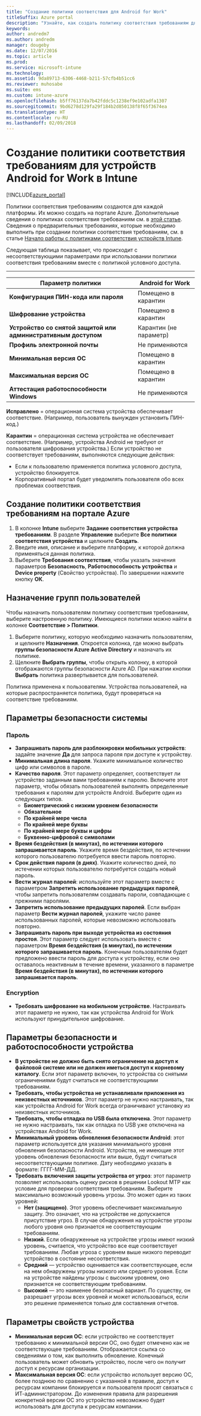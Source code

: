 ```yaml
---
title: "Создание политики соответствия для Android for Work"
titleSuffix: Azure portal
description: "Узнайте, как создать политику соответствия требованиям для устройств Android for Work.\""
keywords: 
author: andredm7
ms.author: andredm
manager: dougeby
ms.date: 12/07/2016
ms.topic: article
ms.prod: 
ms.service: microsoft-intune
ms.technology: 
ms.assetid: 9da89713-6306-4468-b211-57cfb4b51cc6
ms.reviewer: muhosabe
ms.suite: ems
ms.custom: intune-azure
ms.openlocfilehash: b5ff76137da7b42fddc5c1238ef9e102adfa1307
ms.sourcegitcommit: 9bd6278d129fa29f184b2d850138f8f65f3674ea
ms.translationtype: HT
ms.contentlocale: ru-RU
ms.lasthandoff: 02/09/2018
---
```

# <a name="how-to-create-a-device-compliance-policy-for-android-for-work-devices-in-intune"></a>Создание политики соответствия требованиям для устройств Android for Work в Intune


[!INCLUDE[azure_portal](./includes/azure_portal.md)]

Политики соответствия требованиям создаются для каждой платформы.  Их можно создать на портале Azure. Дополнительные сведения о политиках соответствия требованиям см. в [этой статье](device-compliance.md). Сведения о предварительных требованиях, которые необходимо выполнить при создании политики соответствия требованиям, см. в статье [Начало работы с политиками соответствия устройств Intune](device-compliance-get-started.md).

Следующая таблица показывает, что происходит с несоответствующими параметрами при использовании политики соответствия требованиям вместе с политикой условного доступа.

--------------------------

|**Параметр политики**| **Android for Work** |
| --- | --- |
| **Конфигурация ПИН-кода или пароля** |  Помещено в карантин |
| **Шифрование устройства** |  Помещено в карантин |
| **Устройство со снятой защитой или административным доступом** | Карантин (не параметр) |
| **Профиль электронной почты** | Не применяются |
| **Минимальная версия ОС** | Помещено в карантин |
| **Максимальная версия ОС** | Помещено в карантин |
| **Аттестация работоспособности Windows** |Не применяются |

**Исправлено** = операционная система устройства обеспечивает соответствие. (Например, пользователь вынужден установить ПИН-код.)

**Карантин** = операционная система устройства не обеспечивает соответствие. (Например, устройства Android не требуют от пользователя шифрования устройства.) Если устройство не соответствует требованиям, выполняются следующие действия:

- Если к пользователю применяется политика условного доступа, устройство блокируется.
- Корпоративный портал будет уведомлять пользователя обо всех проблемах соответствия.

## <a name="create-a-compliance-policy-in-the-azure-portal"></a>Создание политики соответствия требованиям на портале Azure

1. В колонке **Intune** выберите **Задание соответствия устройства требованиям**. В разделе **Управление** выберите **Все политики соответствия устройства** и щелкните **Создать**.
2. Введите имя, описание и выберите платформу, к которой должна применяться данная политика.
3. Выберите **Требования соответствия**, чтобы указать значения параметров **Безопасность**, **Работоспособность устройства** и **Device property** (Свойство устройства). По завершении нажмите кнопку **ОК**.

<!--- 4. Choose **Actions for noncompliance** to say what actions should happen when a device is determined as noncompliant with this policy.
5. In the **Actions for noncompliance** blade, choose **Add** to create a new action.  The action parameters blade allows you to specify the action, email recipients that should receive the notification in addition to the user of the device, and the content of the notification that you want to send.
6. The message template option allows you to create several custom emails depending on when the action is set to take. For example, you can create a message for notifications that are sent for the first time and a different message for final warning before access is blocked. The custom messages that you create can be used for all your device compliance policy.
7. Specify the **Grace period** which determines when that action to take place.  For example, you may want to send a notification as soon as the device is evaluated as noncompliant, but allow some time before enforcing the conditional access policy to block access to company resources like SharePoint online.
8. Choose **Add** to finish creating the action.
9. You can create multiple actions and the sequence in which they should occur. Choose **Ok** when you are finished creating all the actions.--->

## <a name="assign-user-groups"></a>Назначение групп пользователей

Чтобы назначить пользователям политику соответствия требованиям, выберите настроенную политику. Имеющиеся политики можно найти в колонке **Соответствие > Политики**.

1. Выберите политику, которую необходимо назначить пользователям, и щелкните **Назначения**. Откроется колонка, где можно выбрать **группы безопасности Azure Active Directory** и назначать их политике.
2. Щелкните **Выбрать группы**, чтобы открыть колонку, в которой отображаются группы безопасности Azure AD.  При нажатии кнопки **Выбрать** политика развертывается для пользователей.

Политика применена к пользователям.  Устройства пользователей, на которые распространяется политика, будут проверяться на соответствие требованиям.

<!--- ##  Compliance policy settings--->

## <a name="system-security-settings"></a>Параметры безопасности системы

### <a name="password"></a>Пароль

- **Запрашивать пароль для разблокировки мобильных устройств**: задайте значение **Да** для запроса пароля при доступе к устройству.
- **Минимальная длина пароля**. Укажите минимальное количество цифр или символов в пароле.
- **Качество пароля**. Этот параметр определяет, соответствует ли устройство заданным вами требованиям к паролю. Включите этот параметр, чтобы обязать пользователей выполнять определенные требования к паролям для устройств Android. Выберите один из следующих типов.
  - **Биометрический с низким уровнем безопасности**
  - **Обязательное**
  - **По крайней мере числа**
  - **По крайней мере буквы**
  - **По крайней мере буквы и цифры**
  - **Буквенно-цифровой с символами**
- **Время бездействия (в минутах), по истечении которого запрашивается пароль**. Укажите время бездействия, по истечении которого пользователю потребуется ввести пароль повторно.
- **Срок действия пароля (в днях)**. Укажите количество дней, по истечении которых пользователю потребуется создать новый пароль.
- **Вести журнал паролей**: используйте этот параметр вместе с параметром **Запретить использование предыдущих паролей**, чтобы запретить пользователям создавать пароли, совпадающие с прежними паролями.
- **Запретить использование предыдущих паролей**. Если выбран параметр **Вести журнал паролей**, укажите число ранее использованных паролей, которые невозможно использовать повторно.
- **Запрашивать пароль при выходе устройства из состояния простоя**. Этот параметр следует использовать вместе с параметром **Время бездействия (в минутах), по истечении которого запрашивается пароль**. Конечным пользователям будет предложено ввести пароль для доступа к устройству, если оно оставалось неактивным в течение времени, указанного в параметре **Время бездействия (в минутах), по истечении которого запрашивается пароль**.


### <a name="encryption"></a>Encryption

- **Требовать шифрование на мобильном устройстве**. Настраивать этот параметр не нужно, так как устройства Android for Work используют принудительное шифрование.


## <a name="device-health-and-security-settings"></a>Параметры безопасности и работоспособности устройства

- **В устройстве не должно быть снято ограничение на доступ к файловой системе или не должен иметься доступ к корневому каталогу**. Если этот параметр включен, то устройства со снятыми ограничениями будут считаться не соответствующими требованиям.
- **Требовать, чтобы устройства не устанавливали приложения из неизвестных источников**. Этот параметр не нужно настраивать, так как устройства Android for Work всегда ограничивают установку из неизвестных источников.
- **Требовать, чтобы отладка по USB была отключена**. Этот параметр не нужно настраивать, так как отладка по USB уже отключена на устройствах Android for Work.
- **Минимальный уровень обновления безопасности Android**: этот параметр используется для указания минимального уровня обновления безопасности Android. Устройства, не имеющие этот уровень обновления безопасности или выше, будут считаться несоответствующими политике. Дату необходимо указать в формате: ГГГГ-ММ-ДД.
- **Требовать включения защиты устройства от угроз**: этот параметр позволяет использовать оценку рисков в решении Lookout MTP как условие для проверки соответствия требованиям. Выберите максимально возможный уровень угрозы. Это может один из таких уровней:
  - **Нет (защищено)**. Этот уровень обеспечивает максимальную защиту. Это означает, что на устройстве не допускается присутствие угроз. В случае обнаружения на устройстве угрозы любого уровня оно признается не соответствующим требованиям.
  - **Низкий**. Если обнаруженные на устройстве угрозы имеют низкий уровень, считается, что устройство все еще соответствует требованиям. Любая угроза с уровнем выше низкого переводит устройство в состояние несоответствия.
  - **Средний** — устройство оценивается как соответствующее, если на нем обнаружены угрозы низкого или среднего уровня. Если на устройстве найдены угрозы с высоким уровнем, оно признается не соответствующим требованиям.
  - **Высокий** — это наименее безопасный вариант. По существу, он разрешает угрозы всех уровней и может использоваться, если это решение применяется только для составления отчетов.

## <a name="device-property-settings"></a>Параметры свойств устройства

- **Минимальная версия ОС**: если устройство не соответствует требованию к минимальной версии ОС, оно будет отмечено как не соответствующее требованиям. Отображается ссылка со сведениями о том, как выполнить обновление. Конечный пользователь может обновить устройство, после чего он получит доступ к ресурсам организации.
- **Максимальная версия ОС**: если устройство использует версию ОС, более позднюю по сравнению с указанной в правиле, доступ к ресурсам компании блокируется и пользователя просят связаться с ИТ-администратором. До изменения правила для разрешения конкретной версии ОС это устройство невозможно будет использовать для доступа к ресурсам компании.

<!--- ## Next steps

[How to monitor device compliance](device-compliance-monitor.md)--->

